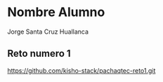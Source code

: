# Nombre Alumno

Jorge Santa Cruz Huallanca

## Reto numero 1

https://github.com/kisho-stack/pachaqtec-reto1.git